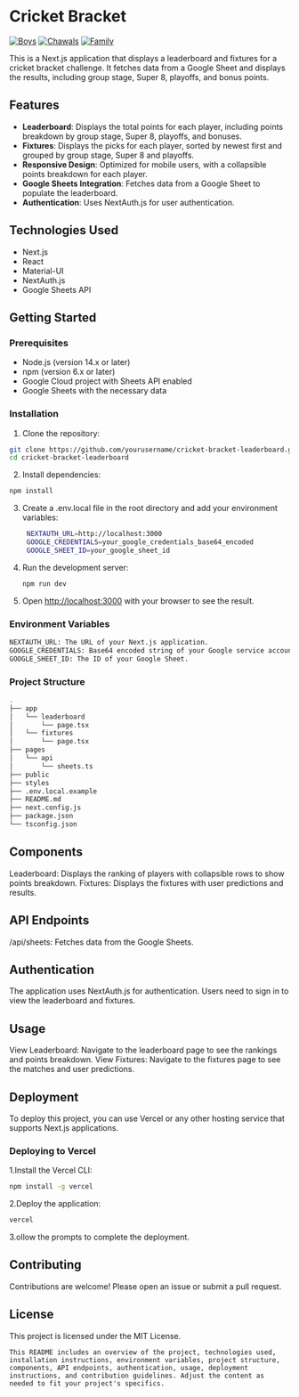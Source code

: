 # Cricket Bracket

[![Boys](https://vercelbadge.vercel.app/api/arsidada/cricket-bracket)](https://vercel.com/arsidada/cricket-bracket) [![Chawals](https://vercelbadge.vercel.app/api/arsidada/chawal-cricket-bracket)](https://vercel.com/arsidada/chawal-cricket-bracket) [![Family](https://vercelbadge.vercel.app/api/arsidada/family-cricket-bracket)](https://vercel.com/arsidada/family-cricket-bracket)

This is a Next.js application that displays a leaderboard and fixtures for a cricket bracket challenge. It fetches data from a Google Sheet and displays the results, including group stage, Super 8, playoffs, and bonus points.

## Features

- **Leaderboard**: Displays the total points for each player, including points breakdown by group stage, Super 8, playoffs, and bonuses.
- **Fixtures**: Displays the picks for each player, sorted by newest first and grouped by group stage, Super 8 and playoffs.
- **Responsive Design**: Optimized for mobile users, with a collapsible points breakdown for each player.
- **Google Sheets Integration**: Fetches data from a Google Sheet to populate the leaderboard.
- **Authentication**: Uses NextAuth.js for user authentication.

## Technologies Used

- Next.js
- React
- Material-UI
- NextAuth.js
- Google Sheets API

## Getting Started

### Prerequisites

- Node.js (version 14.x or later)
- npm (version 6.x or later)
- Google Cloud project with Sheets API enabled
- Google Sheets with the necessary data

### Installation

1. Clone the repository:

```bash
git clone https://github.com/yourusername/cricket-bracket-leaderboard.git
cd cricket-bracket-leaderboard
```

2. Install dependencies:

```bash
npm install
```

3. Create a .env.local file in the root directory and add your environment variables:

   ```bash
    NEXTAUTH_URL=http://localhost:3000
    GOOGLE_CREDENTIALS=your_google_credentials_base64_encoded
    GOOGLE_SHEET_ID=your_google_sheet_id
    ```

4. Run the development server:

    ```bash
    npm run dev
    ```

5. Open <http://localhost:3000> with your browser to see the result.

### Environment Variables

```bash
NEXTAUTH_URL: The URL of your Next.js application.
GOOGLE_CREDENTIALS: Base64 encoded string of your Google service account credentials JSON.
GOOGLE_SHEET_ID: The ID of your Google Sheet.
```

### Project Structure

```bash
.
├── app
│   └── leaderboard
│       └── page.tsx
│   └── fixtures
│       └── page.tsx
├── pages
│   └── api
│       └── sheets.ts
├── public
├── styles
├── .env.local.example
├── README.md
├── next.config.js
├── package.json
└── tsconfig.json
```

## Components

Leaderboard: Displays the ranking of players with collapsible rows to show points breakdown.
Fixtures: Displays the fixtures with user predictions and results.

## API Endpoints

/api/sheets: Fetches data from the Google Sheets.

## Authentication

The application uses NextAuth.js for authentication. Users need to sign in to view the leaderboard and fixtures.

## Usage

View Leaderboard: Navigate to the leaderboard page to see the rankings and points breakdown.
View Fixtures: Navigate to the fixtures page to see the matches and user predictions.

## Deployment

To deploy this project, you can use Vercel or any other hosting service that supports Next.js applications.

### Deploying to Vercel

1.Install the Vercel CLI:

```bash
npm install -g vercel
```

2.Deploy the application:

```bash
vercel
```

3.ollow the prompts to complete the deployment.

## Contributing

Contributions are welcome! Please open an issue or submit a pull request.

## License

This project is licensed under the MIT License.

```vbnet
This README includes an overview of the project, technologies used, installation instructions, environment variables, project structure, components, API endpoints, authentication, usage, deployment instructions, and contribution guidelines. Adjust the content as needed to fit your project's specifics.
```
